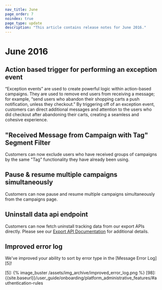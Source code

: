 ```yaml
---
nav_title: June
page_order: 7
noindex: true
page_type: update
description: "This article contains release notes for June 2016."
---
```


# June 2016

## Action based trigger for performing an exception event

“Exception events” are used to create powerful logic within action-based campaigns. They are used to remove end users from receiving a message; for example, “send users who abandon their shopping carts a push notification, unless they checkout.” By triggering off of an exception event, customers can direct additional messages and attention to the users who did checkout after abandoning their carts, creating a seamless and cohesive experience.

## "Received Message from Campaign with Tag" Segment Filter

Customers can now exclude users who have received groups of campaigns by the same "Tag" functionality they have already been using.

## Pause & resume multiple campaigns simultaneously

Customers can now pause and resume multiple campaigns simultaneously from the campaigns page.

## Uninstall data api endpoint

Customers can now fetch uninstall tracking data from our export APIs directly. Please see our [Export API Documentation][4] for additional details.

## Improved error log

We've improved your ability to sort by error type in the [Message Error Log][5]!

[4]: {{site.baseurl}}/developer_guide/rest_api/export/#kpi-export
[5]: {% image_buster /assets/img_archive/improved_error_log.png %}
[98]:{{site.baseurl}}/user_guide/onboarding/platform_administrative_features/#authentication-rules
